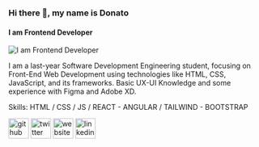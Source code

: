 ### Hi there 👋, my name is Donato
#### I am Frontend Developer
![I am Frontend Developer](https://media-exp1.licdn.com/dms/image/C5616AQELnCqPjtxwOw/profile-displaybackgroundimage-shrink_350_1400/0/1619828834469?e=1631750400&v=beta&t=TjRZ349toHUjQEy7mbevhenLg2c8e3ikUWMfEInLksQ)

I am a last-year Software Development Engineering student, focusing on Front-End Web Development using technologies like HTML, CSS, JavaScript, and its frameworks. Basic UX-UI Knowledge and some experience with Figma and Adobe XD.

Skills: HTML / CSS / JS / REACT - ANGULAR / TAILWIND - BOOTSTRAP



[<img src='https://github.githubassets.com/images/modules/logos_page/GitHub-Mark.png' alt='github' height='40'>](https://github.com/DonytXz)  [<img src='https://about.twitter.com/content/dam/about-twitter/en/brand-toolkit/brand-download-img-1.jpg.twimg.1920.jpg' alt='twitter' height='40'>](https://twitter.com/@Donato_99)  [<img src='https://img.icons8.com/cotton/452/website.png' alt='website' height='40'>](https://donytxz.github.io/Bit/)  [<img src='https://content.linkedin.com/content/dam/me/business/en-us/amp/brand-site/v2/bg/LI-Bug.svg.original.svg' alt='linkedin' height='40'>](https://www.linkedin.com/in/donatoalvarezdev/) 


